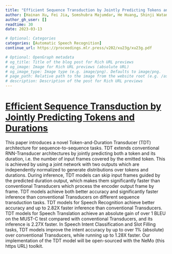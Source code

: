 ```yaml
---
title: "Efficient Sequence Transduction by Jointly Predicting Tokens and Durations"
author: [Hainan Xu, Fei Jia, Somshubra Majumdar, He Huang, Shinji Watanabe, Boris Ginsburg]
author_gh_user: []
readtime: 30
date: 2023-03-13

# Optional: Categories
categories: [Automatic Speech Recognition]
continue_url: https://proceedings.mlr.press/v202/xu23g/xu23g.pdf

# Optional: OpenGraph metadata
# og_title: Title of the blog post for Rich URL previews
# og_image: Image for Rich URL previews (absolute URL)
# og_image_type: Image type (e.g. image/png). Defaults to image/png.
# page_path: Relative path to the image from the website root (e.g. /assets/images/). If specified, the image at this path will be used for the link preview. It is unlikely you will need this parameter - you can probably use og_image instead.
# description: Description of the post for Rich URL previews
---
```


# [Efficient Sequence Transduction by Jointly Predicting Tokens and Durations](https://proceedings.mlr.press/v202/xu23g/xu23g.pdf)

This paper introduces a novel Token-and-Duration Transducer (TDT) architecture for sequence-to-sequence tasks. TDT extends conventional RNN-Transducer architectures by jointly predicting both a token and its duration, i.e. the number of input frames covered by the emitted token. This is achieved by using a joint network with two outputs which are independently normalized to generate distributions over tokens and durations. During inference, TDT models can skip input frames guided by the predicted duration output, which makes them significantly faster than conventional Transducers which process the encoder output frame by frame. TDT models achieve both better accuracy and significantly faster inference than conventional Transducers on different sequence transduction tasks. TDT models for Speech Recognition achieve better accuracy and up to 2.82X faster inference than conventional Transducers. TDT models for Speech Translation achieve an absolute gain of over 1 BLEU on the MUST-C test compared with conventional Transducers, and its inference is 2.27X faster. In Speech Intent Classification and Slot Filling tasks, TDT models improve the intent accuracy by up to over 1% (absolute) over conventional Transducers, while running up to 1.28X faster. Our implementation of the TDT model will be open-sourced with the NeMo (this https URL) toolkit.

<!-- more -->

